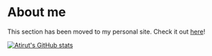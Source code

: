 <a rel="me" href="https://toot.community/@Atirut"></a>

# About me
This section has been moved to my personal site. Check it out [here](https://atirut-w.github.io/)!

[![Atirut's GitHub stats](https://github-readme-stats.vercel.app/api?username=atirut-w)](https://github.com/anuraghazra/github-readme-stats)
